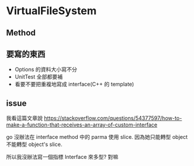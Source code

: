 # VirtualFileSystem

## Method

## 要寫的東西

- Options 的資料大小寫不分
- UnitTest 全部都要補
- 看要不要把重複地寫成 interface(C++ 的 template)

## issue

我看這篇文章說
https://stackoverflow.com/questions/54377597/how-to-make-a-function-that-receives-an-array-of-custom-interface

go 沒辦法在 interface method 中的 parma 使用 slice.
因為她只能轉型 object 不能轉型 object's slice.

所以我沒辦法寫一個指標 Interface 來多型? 對嘛

